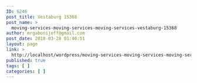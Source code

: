 ```yaml
---
ID: 6246
post_title: Vestaburg 15368
post_name: >
  moving-services-moving-services-moving-services-vestaburg-15368
author: mrgabonijeff@gmail.com
post_date: 2018-03-28 01:46:51
layout: page
link: >
  http://localhost/wordpress/moving-services-moving-services-moving-services-vestaburg-15368/
published: true
tags: [ ]
categories: [ ]
---
```

